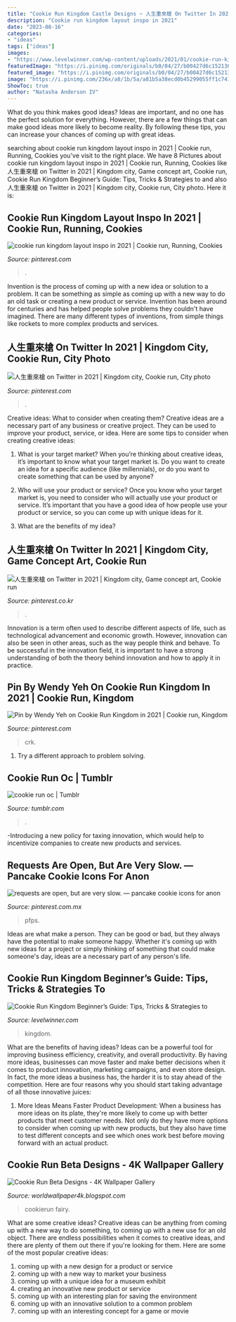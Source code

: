 ```yaml
---
title: "Cookie Run Kingdom Castle Designs ~ 人生重來槍 On Twitter In 2021"
description: "Cookie run kingdom layout inspo in 2021"
date: "2023-08-16"
categories:
- "ideas"
tags: ["ideas"]
images:
- "https://www.levelwinner.com/wp-content/uploads/2021/01/cookie-run-kingdom-industrial-zone-800x450-1-768x432.jpg"
featuredImage: "https://i.pinimg.com/originals/b0/04/27/b00427d6c1521306515a1b80ab859ae9.jpg"
featured_image: "https://i.pinimg.com/originals/b0/04/27/b00427d6c1521306515a1b80ab859ae9.jpg"
image: "https://i.pinimg.com/236x/a8/1b/5a/a81b5a38ecd0b45299055ff1c74116a4.jpg?nii=t"
ShowToc: true
author: "Natasha Anderson IV"
---
```



What do you think makes good ideas?
Ideas are important, and no one has the perfect solution for everything. However, there are a few things that can make good ideas more likely to become reality. By following these tips, you can increase your chances of coming up with great ideas.

	

		
searching about cookie run kingdom layout inspo in 2021 | Cookie run, Running, Cookies you've visit to the right place. We have 8 Pictures about cookie run kingdom layout inspo in 2021 | Cookie run, Running, Cookies like 人生重來槍 on Twitter in 2021 | Kingdom city, Game concept art, Cookie run, Cookie Run Kingdom Beginner’s Guide: Tips, Tricks &amp; Strategies to and also 人生重來槍 on Twitter in 2021 | Kingdom city, Cookie run, City photo. Here it is:
		
    
## Cookie Run Kingdom Layout Inspo In 2021 | Cookie Run, Running, Cookies

<img loading=lazy src="https://i.pinimg.com/736x/ba/2e/62/ba2e62915413019a5e65556082ce321c.jpg" onerror="this.onerror=null;this.src='https://tse3.mm.bing.net/th?id=OIP.26THkz2pYsQ1ikmFFLFeAQHaDb&amp;pid=15.1';" alt="cookie run kingdom layout inspo in 2021 | Cookie run, Running, Cookies">

_Source: pinterest.com_

>. 

	

Invention is the process of coming up with a new idea or solution to a problem. It can be something as simple as coming up with a new way to do an old task or creating a new product or service. Invention has been around for centuries and has helped people solve problems they couldn't have imagined. There are many different types of inventions, from simple things like rockets to more complex products and services.

    
## 人生重來槍 On Twitter In 2021 | Kingdom City, Cookie Run, City Photo

<img loading=lazy src="https://i.pinimg.com/originals/b0/04/27/b00427d6c1521306515a1b80ab859ae9.jpg" onerror="this.onerror=null;this.src='https://tse4.mm.bing.net/th?id=OIP.ggfcO-vGwsi5UDt0tO2oQQHaEK&amp;pid=15.1';" alt="人生重來槍 on Twitter in 2021 | Kingdom city, Cookie run, City photo">

_Source: pinterest.com_

>. 

	

Creative ideas: What to consider when creating them?
Creative ideas are a necessary part of any business or creative project. They can be used to improve your product, service, or idea. Here are some tips to consider when creating creative ideas:
1. What is your target market? When you’re thinking about creative ideas, it’s important to know what your target market is. Do you want to create an idea for a specific audience (like millennials), or do you want to create something that can be used by anyone?

2. Who will use your product or service? Once you know who your target market is, you need to consider who will actually use your product or service. It’s important that you have a good idea of how people use your product or service, so you can come up with unique ideas for it.

3. What are the benefits of my idea?

    
## 人生重來槍 On Twitter In 2021 | Kingdom City, Game Concept Art, Cookie Run

<img loading=lazy src="https://i.pinimg.com/736x/9d/05/c7/9d05c77574bcfb45605e6a0a1e2fb28f.jpg" onerror="this.onerror=null;this.src='https://tse4.mm.bing.net/th?id=OIP.8nM6sQxouj1DKtQeu_k8tgHaEK&amp;pid=15.1';" alt="人生重來槍 on Twitter in 2021 | Kingdom city, Game concept art, Cookie run">

_Source: pinterest.co.kr_

>. 

	

Innovation is a term often used to describe different aspects of life, such as technological advancement and economic growth. However, innovation can also be seen in other areas, such as the way people think and behave. To be successful in the innovation field, it is important to have a strong understanding of both the theory behind innovation and how to apply it in practice.

    
## Pin By Wendy Yeh On Cookie Run Kingdom In 2021 | Cookie Run, Kingdom

<img loading=lazy src="https://i.pinimg.com/736x/9c/b6/36/9cb636e698ad7cafbfb79bacad1861ea.jpg" onerror="this.onerror=null;this.src='https://tse2.mm.bing.net/th?id=OIP.dYCs6W59-b_xT1sqXghDpgHaFi&amp;pid=15.1';" alt="Pin by Wendy Yeh on Cookie Run Kingdom in 2021 | Cookie run, Kingdom">

_Source: pinterest.com_

>crk. 

	

1. Try a different approach to problem solving.

    
## Cookie Run Oc | Tumblr

<img loading=lazy src="https://66.media.tumblr.com/2b18470cd901894f5b94184ebc532722/19e7f8315ba2a8e8-10/s640x960/7e819ec786b4b533c6452bc74f0590c60283001c.jpg" onerror="this.onerror=null;this.src='https://tse1.mm.bing.net/th?id=OIP.6_CGkXoHyDaF3o_MhZ1uWAHaG5&amp;pid=15.1';" alt="cookie run oc | Tumblr">

_Source: tumblr.com_

>. 

	

-Introducing a new policy for taxing innovation, which would help to incentivize companies to create new products and services.

    
## Requests Are Open, But Are Very Slow. — Pancake Cookie Icons For Anon

<img loading=lazy src="https://i.pinimg.com/236x/a8/1b/5a/a81b5a38ecd0b45299055ff1c74116a4.jpg?nii=t" onerror="this.onerror=null;this.src='https://tse4.mm.bing.net/th?id=OIP.di5PQArc4jsAONCOcYwcDgAAAA&amp;pid=15.1';" alt="requests are open, but are very slow. — pancake cookie icons for anon">

_Source: pinterest.com.mx_

>pfps. 

	

Ideas are what make a person. They can be good or bad, but they always have the potential to make someone happy. Whether it's coming up with new ideas for a project or simply thinking of something that could make someone's day, ideas are a necessary part of any person's life.

    
## Cookie Run Kingdom Beginner’s Guide: Tips, Tricks &amp; Strategies To

<img loading=lazy src="https://www.levelwinner.com/wp-content/uploads/2021/01/cookie-run-kingdom-industrial-zone-800x450-1-768x432.jpg" onerror="this.onerror=null;this.src='https://tse2.mm.bing.net/th?id=OIP.5W61DjWlOxWjuf4hMNqBewHaEK&amp;pid=15.1';" alt="Cookie Run Kingdom Beginner’s Guide: Tips, Tricks &amp; Strategies to">

_Source: levelwinner.com_

>kingdom. 

	

What are the benefits of having ideas?
Ideas can be a powerful tool for improving business efficiency, creativity, and overall productivity. By having more ideas, businesses can move faster and make better decisions when it comes to product innovation, marketing campaigns, and even store design. In fact, the more ideas a business has, the harder it is to stay ahead of the competition. Here are four reasons why you should start taking advantage of all those innovative juices:
1. More Ideas Means Faster Product Development: When a business has more ideas on its plate, they're more likely to come up with better products that meet customer needs. Not only do they have more options to consider when coming up with new products, but they also have time to test different concepts and see which ones work best before moving forward with an actual product.

    
## Cookie Run Beta Designs - 4K Wallpaper Gallery

<img loading=lazy src="https://i.redd.it/q1cnhzgrqzl21.jpg" onerror="this.onerror=null;this.src='https://tse2.mm.bing.net/th?id=OIP.Ft-PKoQOJon9GpKEwYZb2AHaHl&amp;pid=15.1';" alt="Cookie Run Beta Designs - 4K Wallpaper Gallery">

_Source: worldwallpaper4k.blogspot.com_

>cookierun fairy. 

	

What are some creative ideas?
Creative ideas can be anything from coming up with a new way to do something, to coming up with a new use for an old object. There are endless possibilities when it comes to creative ideas, and there are plenty of them out there if you're looking for them. Here are some of the most popular creative ideas: 
1. coming up with a new design for a product or service 
2. coming up with a new way to market your business 
3. coming up with a unique idea for a museum exhibit 
4. creating an innovative new product or service 
5. coming up with an interesting plan for saving the environment 
6. coming up with an innovative solution to a common problem 
7. coming up with an interesting concept for a game or movie 

